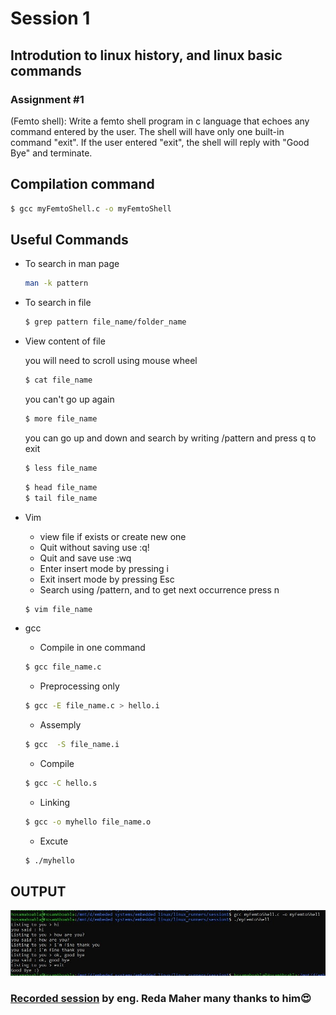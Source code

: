 # Session 1
## Introdution to linux history, and linux basic commands


### Assignment #1
(Femto shell):
Write a femto shell program in c language that echoes any command entered by the user. The shell will have only one built-in command "exit". If the user entered "exit", the shell will reply with "Good Bye" and terminate.

## Compilation command
``` bash
$ gcc myFemtoShell.c -o myFemtoShell
```

## Useful Commands
* To search in man page
    ``` bash
    man -k pattern
    ```

* To search in file
    ``` bash
    $ grep pattern file_name/folder_name
    ```

* View content of file
    
    you will need to scroll using mouse wheel
    ``` bash
    $ cat file_name
    ```
    you can't go up again
    ``` bash
    $ more file_name 
    ```
    you can go up and down and search by writing /pattern and press q to exit
    ``` bash
    $ less file_name
    ``` 
    ``` bash
    $ head file_name
    $ tail file_name
    ```
* Vim

    - view file if exists or create new one
    - Quit without saving use :q!
    - Quit and save use :wq
    - Enter insert mode by pressing i
    - Exit insert mode by pressing Esc
    - Search using /pattern, and to get next occurrence press n
    ``` bash
    $ vim file_name
    ```
* gcc
    - Compile in one command
    ```bash
    $ gcc file_name.c
    ```
    - Preprocessing only
    ``` bash
    $ gcc -E file_name.c > hello.i
    ```
    - Assemply
    ``` bash
    $ gcc  -S file_name.i
    ```
    - Compile
    ```bash
    $ gcc -C hello.s
    ```
    - Linking
    ``` bash
    $ gcc -o myhello file_name.o
    ```
    - Excute
    ``` bash
    $ ./myhello
    ```

## OUTPUT
![output.jpg](./output.jpg)


### [Recorded session]() by eng. Reda Maher many thanks to him😍

